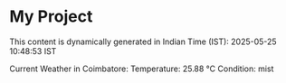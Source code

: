 # My Project

This content is dynamically generated in Indian Time (IST): 2025-05-25 10:48:53 IST


Current Weather in Coimbatore:
Temperature: 25.88 °C
Condition: mist
